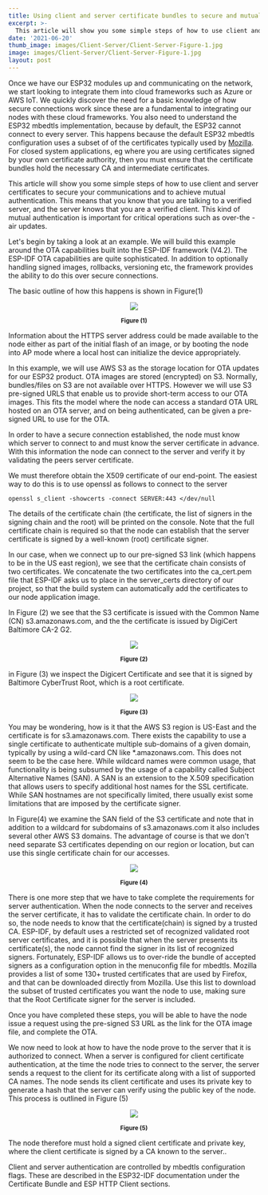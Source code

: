 ```yaml
---
title: Using client and server certificate bundles to secure and mutually authenticate ESP32 connections
excerpt: >-
  This article will show you some simple steps of how to use client and server certificate bundles to secure your communications and to achieve mutual authentication. 
date: '2021-06-20'
thumb_image: images/Client-Server/Client-Server-Figure-1.jpg
image: images/Client-Server/Client-Server-Figure-1.jpg
layout: post
---
```


Once we have our ESP32 modules up and communicating on the network, we start looking to integrate them into cloud frameworks such as Azure or AWS IoT. We quickly discover the need for a basic knowledge of how secure connections work since these are a fundamental to integrating our nodes with these cloud frameworks. You also need to understand the ESP32 mbedtls implementation, because by default, the ESP32 cannot connect to every server. This happens because the default ESP32 mbedtls configuration uses a subset of of the certificates typically used by [Mozilla](https://ccadb-public.secure.force.com/mozilla/CACertificatesInFirefoxReport). For closed system applications, eg where you are using certificates signed by your own certificate authority, then you must ensure that the certificate bundles hold the necessary CA and intermediate certificates.

This article will show you some simple steps of how to use client and server certificates to secure your communications and to achieve mutual authentication. This means that you know that you are talking to a verified server, and the server knows that you are a verified client. This kind of mutual authentication is important for critical operations such as over-the -air updates.

Let's begin by taking a look at an example. We will build this example around the OTA capabilities built into the ESP-IDF framework (V4.2). The ESP-IDF OTA capabilities are quite sophisticated. In addition to optionally handling signed images, rollbacks, versioning etc, the framework provides the ability to do this over secure connections.

The basic outline of how this happens is shown in Figure(1)

<p align="center"><img src="/images/Client-Server/Client-Server-Figure-1.png"></p>
<p align="center"><small><b>Figure (1)</b></small></p>

Information about the HTTPS server address could be made available to the node either as part of the initial flash of an image, or by booting the node into AP mode where a local host can initialize the device appropriately.

In this example, we will use AWS S3 as the storage location for OTA updates for our ESP32 product. OTA images are stored (encrypted) on S3. Normally, bundles/files on S3 are not available over HTTPS. However we will use S3 pre-signed URLS that enable us to provide short-term access to our OTA images. This fits the model where the node can access a standard OTA URL hosted on an OTA server, and on being authenticated, can be given a pre-signed URL to use for the OTA.

In order to have a secure connection established, the node must know which server to connect to and must know the server certificate in advance. With this information the node can connect to the server and verify it by validating the peers server certificate.

We must therefore obtain the X509 certificate of our end-point. The easiest way to do this is to use openssl as follows to connect to the server

    openssl s_client -showcerts -connect SERVER:443 </dev/null

The details of the certificate chain (the certificate, the list of signers in the signing chain and the root) will be printed on the console.  Note that the full certificate chain is required so that the node can establish that the server certificate is signed by a well-known (root) certificate signer.

In our case, when we connect up to our pre-signed S3 link (which happens to be in the US east region), we see that the certificate chain consists of two certificates. We concatenate the two certificates into the ca_cert.pem file that ESP-IDF asks us to place in the server_certs directory of our project, so that the build system can automatically add the certificates to our node application image.

In Figure (2) we see that the S3 certificate is issued with the Common Name (CN) s3.amazonaws.com, and the the certificate is issued by DigiCert Baltimore CA-2 G2.

<p align="center"><img src="/images/Client-Server/Client-Server-Figure-2.jpg"></p>
<p align="center"><small><b>Figure (2)</b></small></p>


in Figure (3) we inspect the Digicert Certificate and see that it is signed by Baltimore CyberTrust Root, which is a root certificate.

<p align="center"><img src="/images/Client-Server/Client-Server-Figure-3.jpg"></p>
<p align="center"><small><b>Figure (3)</b></small></p>

You may be wondering, how is it that the AWS S3 region is US-East and the certificate is for s3.amazonaws.com. There exists the capability to use a single certificate to authenticate multiple sub-domains of a given domain, typically by using a wild-card CN like *.amazonaws.com. This does not seem to be the case here. While wildcard names were common usage, that functionality is being subsumed by the usage of a capability called Subject Alternative Names (SAN). A SAN is an extension to the X.509 specification that allows users to specify additional host names for the SSL certificate. While SAN hostnames are not specifically limited, there usually exist some limitations that are imposed by the certificate signer.

In Figure(4) we examine the SAN field of the S3 certificate and note that in addition to a wildcard for subdomains of s3.amazonaws.com it also includes several other AWS S3 domains. The advantage of course is that we don't need separate S3 certificates depending on our region or location, but can use this single certificate chain for our accesses.

<p align="center"><img src="/images/Client-Server/Client-Server-Figure-4.jpg"></p>
<p align="center"><small><b>Figure (4)</b></small></p>

There is one more step that we have to take complete the requirements for server authentication. When the node connects to the server and receives the server certificate, it has to validate the certificate chain. In order to do so, the node needs to know that the certificate(chain) is signed by a trusted CA. ESP-IDF, by default uses a restricted set of recognized validated root server certificates, and it is possible that when the server presents its certificate(s), the node cannot find the signer in its list of recognized signers. Fortunately, ESP-IDF allows us to over-ride the bundle of accepted signers as a configuration option in the menuconfig file for mbedtls. Mozilla provides a list of some 130+ trusted certificates that are used by Firefox, and that can be downloaded directly from Mozilla. Use this list to download the subset of trusted certificates you want the node to use, making sure that the Root Certificate signer for the server is included.

Once you have completed these steps, you will be able to have the node issue a request using the pre-signed S3 URL as the link for the OTA image file, and complete the OTA.

We now need to look at how to have the node prove to the server that it is authorized to connect.  When a server is configured for client certificate authentication, at the time the node tries to connect to the server, the server sends a request to the client for its certificate along with a list of supported CA names. The node sends its client certificate and uses its private key to generate a hash that the server can verify using the public key of the node. This process is outlined in Figure (5)

<p align="center"><img src="/images/Client-Server/Client-Server-Figure-5.png"></p>
<p align="center"><small><b>Figure (5)</b></small></p>

The node therefore must hold a signed client certificate and  private key, where the client certificate is signed by a CA known to the server..

Client and server authentication are controlled by mbedtls configuration flags. These are described in the ESP32-IDF documentation under the Certificate Bundle and ESP HTTP Client sections.
